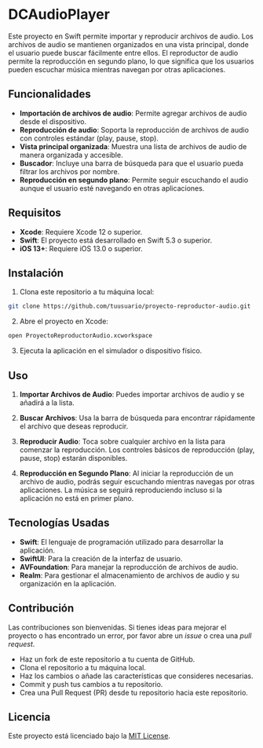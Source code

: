 # DCAudioPlayer

Este proyecto en Swift permite importar y reproducir archivos de audio. Los archivos de audio se mantienen organizados en una vista principal, donde el usuario puede buscar fácilmente entre ellos. El reproductor de audio permite la reproducción en segundo plano, lo que significa que los usuarios pueden escuchar música mientras navegan por otras aplicaciones.

## Funcionalidades

- **Importación de archivos de audio**: Permite agregar archivos de audio desde el dispositivo.
- **Reproducción de audio**: Soporta la reproducción de archivos de audio con controles estándar (play, pause, stop).
- **Vista principal organizada**: Muestra una lista de archivos de audio de manera organizada y accesible.
- **Buscador**: Incluye una barra de búsqueda para que el usuario pueda filtrar los archivos por nombre.
- **Reproducción en segundo plano**: Permite seguir escuchando el audio aunque el usuario esté navegando en otras aplicaciones.

## Requisitos

- **Xcode**: Requiere Xcode 12 o superior.
- **Swift**: El proyecto está desarrollado en Swift 5.3 o superior.
- **iOS 13+**: Requiere iOS 13.0 o superior.

## Instalación

1. Clona este repositorio a tu máquina local:

```bash
git clone https://github.com/tuusuario/proyecto-reproductor-audio.git
```

2. Abre el proyecto en Xcode:

```bash
open ProyectoReproductorAudio.xcworkspace
```

3. Ejecuta la aplicación en el simulador o dispositivo físico.

## Uso

1. **Importar Archivos de Audio**: Puedes importar archivos de audio y se añadirá a la lista.

2. **Buscar Archivos**: Usa la barra de búsqueda para encontrar rápidamente el archivo que deseas reproducir.

3. **Reproducir Audio**: Toca sobre cualquier archivo en la lista para comenzar la reproducción. Los controles básicos de reproducción (play, pause, stop) estarán disponibles.

4. **Reproducción en Segundo Plano**: Al iniciar la reproducción de un archivo de audio, podrás seguir escuchando mientras navegas por otras aplicaciones. La música se seguirá reproduciendo incluso si la aplicación no está en primer plano.

## Tecnologías Usadas

- **Swift**: El lenguaje de programación utilizado para desarrollar la aplicación.
- **SwiftUI**: Para la creación de la interfaz de usuario.
- **AVFoundation**: Para manejar la reproducción de archivos de audio.
- **Realm**: Para gestionar el almacenamiento de archivos de audio y su organización en la aplicación.

## Contribución

Las contribuciones son bienvenidas. Si tienes ideas para mejorar el proyecto o has encontrado un error, por favor abre un _issue_ o crea una _pull request_.

- Haz un fork de este repositorio a tu cuenta de GitHub.
- Clona el repositorio a tu máquina local.
- Haz los cambios o añade las características que consideres necesarias.
- Commit y push tus cambios a tu repositorio.
- Crea una Pull Request (PR) desde tu repositorio hacia este repositorio.

## Licencia

Este proyecto está licenciado bajo la [MIT License](LICENSE).

